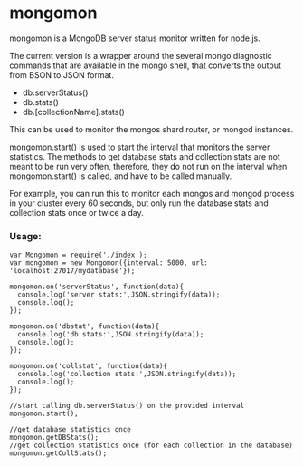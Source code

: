 # mongomon
mongomon is a MongoDB server status monitor written for node.js.

The current version is a wrapper around the several mongo diagnostic commands that are available in the mongo shell, that converts the output from BSON to JSON format.

- db.serverStatus()
- db.stats()
- db.[collectionName].stats()

This can be used to monitor the mongos shard router, or mongod instances.

mongomon.start() is used to start the interval that monitors the server statistics.
The methods to get database stats and collection stats are not meant to be run very often, therefore, they do not run on the interval when mongomon.start() is called, and have to be called manually.

For example, you can run this to monitor each mongos and mongod process in your cluster every 60 seconds, but only run the database stats and collection stats once or twice a day.

### Usage: 

```
var Mongomon = require('./index');
var mongomon = new Mongomon({interval: 5000, url: 'localhost:27017/mydatabase'});

mongomon.on('serverStatus', function(data){
  console.log('server stats:',JSON.stringify(data));
  console.log();
});

mongomon.on('dbstat', function(data){
  console.log('db stats:',JSON.stringify(data));
  console.log();
});

mongomon.on('collstat', function(data){
  console.log('collection stats:',JSON.stringify(data));
  console.log();
});

//start calling db.serverStatus() on the provided interval
mongomon.start();

//get database statistics once
mongomon.getDBStats();
//get collection statistics once (for each collection in the database)
mongomon.getCollStats();

```
